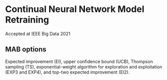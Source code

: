 # Continual Neural Network Model Retraining
Accepted at IEEE Big Data 2021


## MAB options
Expected improvement (EI), upper confidence bound (UCB), Thompson sampling (TS), exponential-weight algorithm for exploration and exploitation (EXP3 and EXP4), and top-two expected improvement (EI2).
